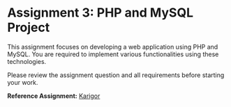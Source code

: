# Assignment 3: PHP and MySQL Project

This assignment focuses on developing a web application using PHP and MySQL. You are required to implement various functionalities using these technologies.

Please review the assignment question and all requirements before starting your work.

**Reference Assignment:**
[Karigor](https://github.com/badhon495/Karigor)